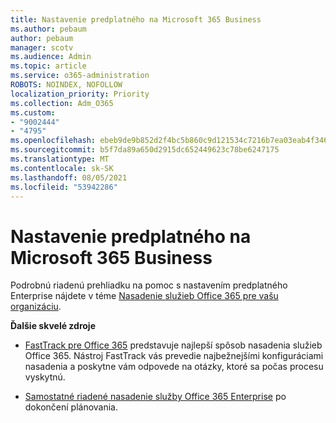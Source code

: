 ```yaml
---
title: Nastavenie predplatného na Microsoft 365 Business
ms.author: pebaum
author: pebaum
manager: scotv
ms.audience: Admin
ms.topic: article
ms.service: o365-administration
ROBOTS: NOINDEX, NOFOLLOW
localization_priority: Priority
ms.collection: Adm_O365
ms.custom:
- "9002444"
- "4795"
ms.openlocfilehash: ebeb9de9b852d2f4bc5b860c9d121534c7216b7ea03eab4f346691bcdaf5b562
ms.sourcegitcommit: b5f7da89a650d2915dc652449623c78be6247175
ms.translationtype: MT
ms.contentlocale: sk-SK
ms.lasthandoff: 08/05/2021
ms.locfileid: "53942286"
---
```

# <a name="set-up-a-microsoft-365-business-subscription"></a>Nastavenie predplatného na Microsoft 365 Business

Podrobnú riadenú prehliadku na pomoc s nastavením predplatného Enterprise nájdete v téme [Nasadenie služieb Office 365 pre vašu organizáciu](https://docs.microsoft.com/office365/enterprise/setup-overview-for-enterprises).

**Ďalšie skvelé zdroje**

- [FastTrack pre Office 365](https://docs.microsoft.com/fasttrack/O365-fasttrack-benefit-for-office-365) predstavuje najlepší spôsob nasadenia služieb Office 365. Nástroj FastTrack vás prevedie najbežnejšími konfiguráciami nasadenia a poskytne vám odpovede na otázky, ktoré sa počas procesu vyskytnú. 

- [Samostatné riadené nasadenie služby Office 365 Enterprise](https://docs.microsoft.com/office365/enterprise/setup-overview-for-enterprises#do-it-yourself-guided-deployment-of-office-365-enterprise) po dokončení plánovania. 
